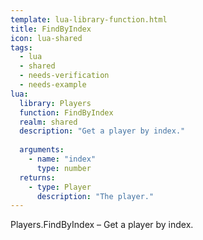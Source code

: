 ```yaml
---
template: lua-library-function.html
title: FindByIndex
icon: lua-shared
tags:
  - lua
  - shared
  - needs-verification
  - needs-example
lua:
  library: Players
  function: FindByIndex
  realm: shared
  description: "Get a player by index."
  
  arguments:
    - name: "index"
      type: number
  returns:
    - type: Player
      description: "The player."
---
```


<div class="lua__search__keywords">
Players.FindByIndex &#x2013; Get a player by index.
</div>
